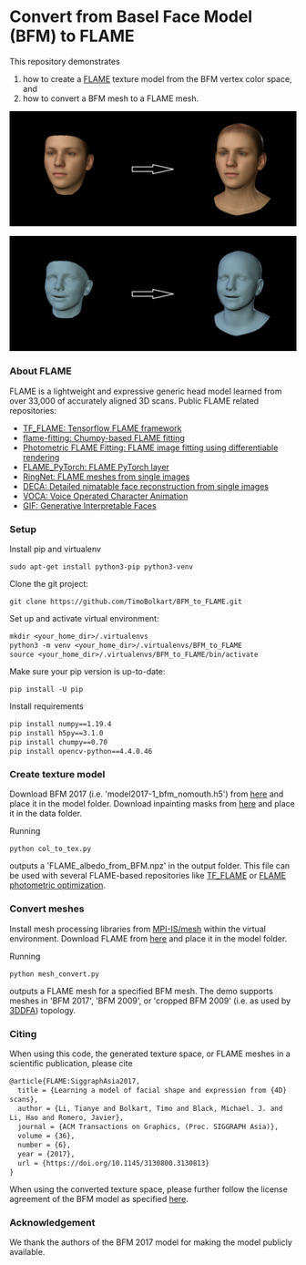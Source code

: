 # Convert from Basel Face Model (BFM) to FLAME

This repository demonstrates 
1) how to create a [FLAME](http://flame.is.tue.mpg.de) texture model from the BFM vertex color space, and 
2) how to convert a BFM mesh to a FLAME mesh.

<p align="center"> 
<img src="gifs/BFM_to_FLAME_tex.gif">
</p>

<p align="center"> 
<img src="gifs/BFM_to_FLAME_mesh.gif">
</p>

### About FLAME

FLAME is a lightweight and expressive generic head model learned from over 33,000 of accurately aligned 3D scans. Public FLAME related repositories:
* [TF_FLAME: Tensorflow FLAME framework](https://github.com/TimoBolkart/TF_FLAME)
* [flame-fitting: Chumpy-based FLAME fitting](https://github.com/Rubikplayer/flame-fitting)
* [Photometric FLAME Fitting: FLAME image fitting using differentiable rendering](https://github.com/HavenFeng/photometric_optimization)
* [FLAME_PyTorch: FLAME PyTorch layer](https://github.com/soubhiksanyal/FLAME_PyTorch)
* [RingNet: FLAME meshes from single images](https://github.com/soubhiksanyal/RingNet)
* [DECA: Detailed nimatable face reconstruction from single images](https://github.com/YadiraF/DECA)
* [VOCA: Voice Operated Character Animation](https://github.com/TimoBolkart/voca)
* [GIF: Generative Interpretable Faces](https://github.com/ParthaEth/GIF)

### Setup

Install pip and virtualenv
```
sudo apt-get install python3-pip python3-venv
```

Clone the git project:
```
git clone https://github.com/TimoBolkart/BFM_to_FLAME.git
```

Set up and activate virtual environment:
```
mkdir <your_home_dir>/.virtualenvs
python3 -m venv <your_home_dir>/.virtualenvs/BFM_to_FLAME
source <your_home_dir>/.virtualenvs/BFM_to_FLAME/bin/activate
```

Make sure your pip version is up-to-date:
```
pip install -U pip
```

Install requirements
```
pip install numpy==1.19.4
pip install h5py==3.1.0
pip install chumpy==0.70 
pip install opencv-python==4.4.0.46
```

### Create texture model

Download BFM 2017 (i.e. 'model2017-1_bfm_nomouth.h5') from [here](https://faces.dmi.unibas.ch/bfm/bfm2017.html) and place it in the model folder.
Download inpainting masks from [here](http://files.is.tue.mpg.de/tbolkart/FLAME/mask_inpainting.npz) and place it in the data folder.

Running
```
python col_to_tex.py
```
outputs a 'FLAME_albedo_from_BFM.npz' in the output folder. This file can be used  with several FLAME-based repositories like [TF_FLAME](https://github.com/TimoBolkart/TF_FLAME) or [FLAME photometric optimization](https://github.com/HavenFeng/photometric_optimization).

### Convert meshes

Install mesh processing libraries from [MPI-IS/mesh](https://github.com/MPI-IS/mesh) within the virtual environment.
Download FLAME from [here](https://flame.is.tue.mpg.de) and place it in the model folder.

Running 
```
python mesh_convert.py
```
outputs a FLAME mesh for a specified BFM mesh. The demo supports meshes in 'BFM 2017', 'BFM 2009', or 'cropped BFM 2009' (i.e. as used by [3DDFA](http://www.cbsr.ia.ac.cn/users/xiangyuzhu/projects/3DDFA/main.htm)) topology.

### Citing

When using this code, the generated texture space, or FLAME meshes in a scientific publication, please cite 
```
@article{FLAME:SiggraphAsia2017,
  title = {Learning a model of facial shape and expression from {4D} scans},
  author = {Li, Tianye and Bolkart, Timo and Black, Michael. J. and Li, Hao and Romero, Javier},
  journal = {ACM Transactions on Graphics, (Proc. SIGGRAPH Asia)},
  volume = {36},
  number = {6},
  year = {2017},
  url = {https://doi.org/10.1145/3130800.3130813}
}
```

When using the converted texture space, please further follow the license agreement of the BFM model as specified [here](https://faces.dmi.unibas.ch/bfm/bfm2017.html). 

### Acknowledgement

We thank the authors of the BFM 2017 model for making the model publicly available. 
